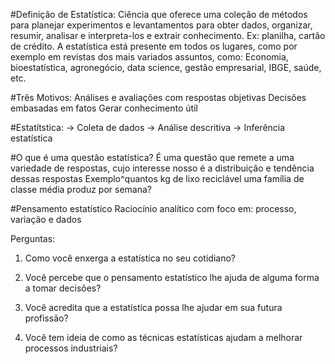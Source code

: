 #Definição de Estatística:
Ciência que oferece uma coleção de métodos para planejar experimentos e levantamentos para obter dados, organizar, resumir, analisar e interpreta-los e extrair conhecimento. Ex: planilha, cartão de crédito.
A estatística está presente em todos os lugares, como por exemplo em revistas dos mais variados assuntos, como:
Economia, bioestatística, agronegócio, data science, gestão empresarial, IBGE, saúde, etc.

#Três Motivos:
Análises e avaliações com respostas objetivas
Decisões embasadas em fatos
Gerar conhecimento útil

#Estatítstica:
-> Coleta de dados 
-> Análise descritiva
-> Inferência estatística

#O que é uma questão estatística?
É uma questão que remete a uma variedade de respostas, cujo interesse nosso é a distribuição e tendência dessas respostas
Exemplo^quantos kg de lixo reciclável uma família de classe média produz por semana?

#Pensamento estatístico
Raciocínio analítico com foco em: processo, variação e dados

Perguntas:
1. Como você enxerga a estatística no seu cotidiano?

2. Você percebe que o pensamento estatístico lhe ajuda de alguma forma a tomar decisões?

3. Você acredita que a estatística possa lhe ajudar em sua futura profissão?

4. Você tem ideia de como as técnicas estatísticas ajudam a melhorar processos industriais?
